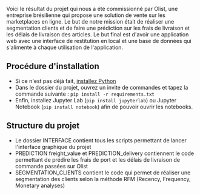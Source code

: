 Voici le résultat du projet qui nous a été commissionné par Olist, une entreprise brésilienne qui propose une solution de vente sur les marketplaces en ligne. Le but de notre mission était de réaliser une segmentation clients et de  faire une prédiction sur les frais de livraison et les délais de livraison des articles. Le but final est d'avoir une application web avec une interface de restitution en local et une base de données qui s'alimente à chaque utilisation de l'application.

## Procédure d'installation
- Si ce n'est pas déjà fait, [installez Python](https://www.python.org/downloads/)
- Dans le dossier du projet, ouvrez un invite de commandes et tapez la commande suivante : `pip install -r requirements.txt`
- Enfin, installez Jupyter Lab (`pip install jupyterlab`) ou Jupyter Notebook (`pip install notebook`) afin de pouvoir ouvrir les notebooks.

## Structure du projet
- Le dossier INTERFACE contient tous les scripts permettant de lancer l'interface graphique du projet
- PREDICTION freight_value et PREDICTION_delivery contiennent le code permettant de prédire les frais de port et les délais de livraison de commande passées sur Olist
- SEGMENTATION_CLIENTS contient le code qui permet de réaliser une segmentation des clients selon la méthode RFM (Recency, Frequency, Monetary analyses)


